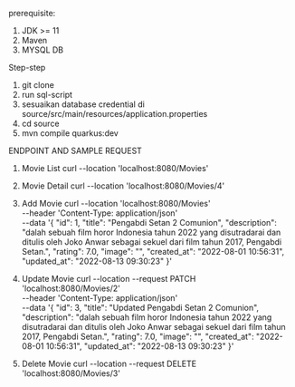 prerequisite:
1. JDK >= 11
2. Maven 
3. MYSQL DB

Step-step
1. git clone
2. run sql-script
3. sesuaikan database credential di source/src/main/resources/application.properties
4. cd source
5. mvn compile quarkus:dev

ENDPOINT AND SAMPLE REQUEST
1. Movie List
curl --location 'localhost:8080/Movies'

2. Movie Detail
curl --location 'localhost:8080/Movies/4'

3. Add Movie
curl --location 'localhost:8080/Movies' \
--header 'Content-Type: application/json' \
--data '{
    "id": 1,
    "title": "Pengabdi Setan 2 Comunion",
    "description": "dalah sebuah film horor Indonesia tahun 2022 yang disutradarai dan ditulis oleh Joko Anwar sebagai sekuel dari film tahun 2017, Pengabdi Setan.",
    "rating": 7.0,
    "image": "",
    "created_at": "2022-08-01 10:56:31",
    "updated_at": "2022-08-13 09:30:23"
}'

4. Update Movie
curl --location --request PATCH 'localhost:8080/Movies/2' \
--header 'Content-Type: application/json' \
--data '{
    "id": 3,
    "title": "Updated Pengabdi Setan 2 Comunion",
    "description": "dalah sebuah film horor Indonesia tahun 2022 yang disutradarai dan ditulis oleh Joko Anwar sebagai sekuel dari film tahun 2017, Pengabdi Setan.",
    "rating": 7.0,
    "image": "",
    "created_at": "2022-08-01 10:56:31",
    "updated_at": "2022-08-13 09:30:23"
}'

5. Delete Movie
curl --location --request DELETE 'localhost:8080/Movies/3'
